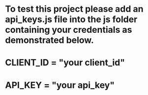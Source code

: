# To test this project please add an api_keys.js file into the js folder containing your credentials as demonstrated below.
# CLIENT_ID = "your client_id"
# API_KEY = "your api_key"
